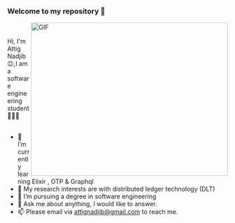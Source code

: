 ### Welcome to my repository  👋

  <img align="right" alt="GIF" height="350" width="450" src="https://user-images.githubusercontent.com/49757658/134084516-27f9e254-fbb2-4b3b-ae12-99f259b9ed24.gif" />
   
<br />
<br />
Hi, I'm Attig Nadjib 😉,I am a software engineering student 👨🏻‍💻 

<br />
<br />

- 🌱 I’m currently learning Elixir , OTP & Graphql
- 🤔 My research interests are with distributed ledger technology (DLT) 
- 💼 I’m pursuing a degree in software engineering
- 💬 Ask me about anything, I would like to answer. 
- 📫 Please email via attignadjib@gmail.com to reach me.
